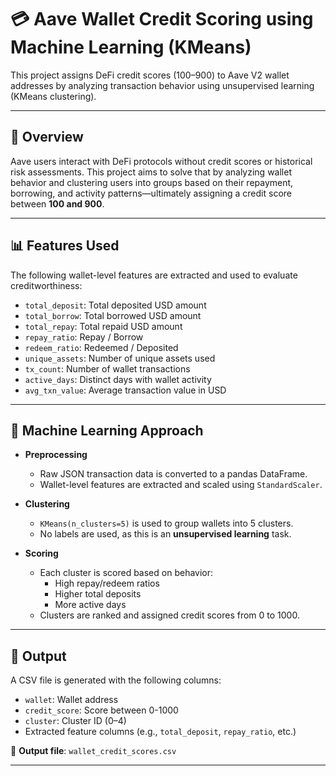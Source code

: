 # 💳 Aave Wallet Credit Scoring using Machine Learning (KMeans)

This project assigns DeFi credit scores (100–900) to Aave V2 wallet addresses by analyzing transaction behavior using unsupervised learning (KMeans clustering).

---


## 📖 Overview

Aave users interact with DeFi protocols without credit scores or historical risk assessments. This project aims to solve that by analyzing wallet behavior and clustering users into groups based on their repayment, borrowing, and activity patterns—ultimately assigning a credit score between **100 and 900**.

---

## 📊 Features Used

The following wallet-level features are extracted and used to evaluate creditworthiness:

- `total_deposit`: Total deposited USD amount
- `total_borrow`: Total borrowed USD amount
- `total_repay`: Total repaid USD amount
- `repay_ratio`: Repay / Borrow
- `redeem_ratio`: Redeemed / Deposited
- `unique_assets`: Number of unique assets used
- `tx_count`: Number of wallet transactions
- `active_days`: Distinct days with wallet activity
- `avg_txn_value`: Average transaction value in USD

---

## 🧠 Machine Learning Approach

- **Preprocessing**
  - Raw JSON transaction data is converted to a pandas DataFrame.
  - Wallet-level features are extracted and scaled using `StandardScaler`.

- **Clustering**
  - `KMeans(n_clusters=5)` is used to group wallets into 5 clusters.
  - No labels are used, as this is an **unsupervised learning** task.

- **Scoring**
  - Each cluster is scored based on behavior:
    - High repay/redeem ratios
    - Higher total deposits
    - More active days
  - Clusters are ranked and assigned credit scores from 0 to 1000.

---

## 📁 Output

A CSV file is generated with the following columns:

- `wallet`: Wallet address
- `credit_score`: Score between 0-1000
- `cluster`: Cluster ID (0–4)
- Extracted feature columns (e.g., `total_deposit`, `repay_ratio`, etc.)

📄 **Output file**: `wallet_credit_scores.csv`

---



